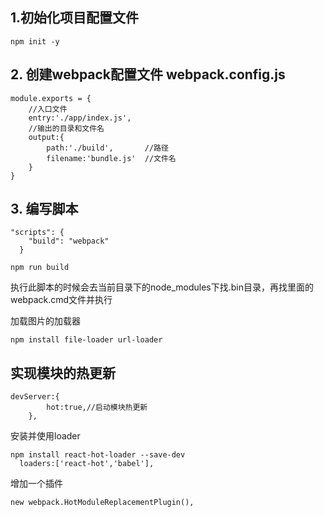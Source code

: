 ## 1.初始化项目配置文件 
```
npm init -y
```
## 2. 创建webpack配置文件 webpack.config.js
```
module.exports = {
    //入口文件
    entry:'./app/index.js',
    //输出的目录和文件名
    output:{
        path:'./build',       //路径
        filename:'bundle.js'  //文件名
    }
}
```

## 3. 编写脚本
```
"scripts": {
    "build": "webpack"
  }
```

```
npm run build
```

执行此脚本的时候会去当前目录下的node_modules下找.bin目录，再找里面的webpack.cmd文件并执行


加载图片的加载器
````
npm install file-loader url-loader 
````

## 实现模块的热更新
```
devServer:{
        hot:true,//启动模块热更新
    },
```
安装并使用loader
```
npm install react-hot-loader --save-dev
  loaders:['react-hot','babel'],
```
增加一个插件
```
new webpack.HotModuleReplacementPlugin(),
```
